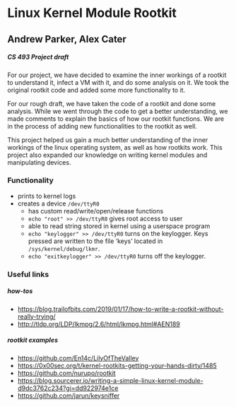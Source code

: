 # Linux Kernel Module Rootkit

## Andrew Parker, Alex Cater
##### CS 493 Project draft

For our project, we have decided to examine the inner workings of a rootkit to understand it,
infect a VM with it, and do some analysis on it. We took the original rootkit code and added some
more functionality to it.

For our rough draft, we have taken the code of a rootkit and done some analysis. While we went
through the code to get a better understanding, we made comments to explain the basics of how
our rootkit functions. We are in the process of adding new functionalities to the rootkit as well.

This project helped us gain a much better understanding of the inner workings of the linux operating
system, as well as how rootkits work. This project also expanded our knowledge on writing kernel modules
and manipulating devices.


### Functionality
* prints to kernel logs
* creates a device ``/dev/ttyR0``
  * has custom read/write/open/release functions
  * ``echo "root" >> /dev/ttyR0`` gives root access to user
  * able to read string stored in kernel using a userspace program
  * ``echo "keylogger" >> /dev/ttyR0`` turns on the keylogger. Keys pressed are written to the file ‘keys’ located in ``/sys/kernel/debug/lkmr``. 
  * ``echo "exitkeylogger" >> /dev/ttyR0`` turns off the keylogger.

### Useful links
##### how-tos
 * https://blog.trailofbits.com/2019/01/17/how-to-write-a-rootkit-without-really-trying/
 * http://tldp.org/LDP/lkmpg/2.6/html/lkmpg.html#AEN189

##### rootkit examples
* https://github.com/En14c/LilyOfTheValley
* https://0x00sec.org/t/kernel-rootkits-getting-your-hands-dirty/1485
* https://github.com/nurupo/rootkit
* https://blog.sourcerer.io/writing-a-simple-linux-kernel-module-d9dc3762c234?gi=dd922974e1ce
* https://github.com/jarun/keysniffer
